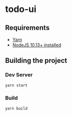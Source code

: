 # todo-ui

## Requirements

* [Yarn](https://yarnpkg.com/en/docs/install)
* [NodeJS 10.13+ installed](https://nodejs.org/en/download/)

## Building the project

### Dev Server

```bash
yarn start
```

### Build

```bash
yarn build
```